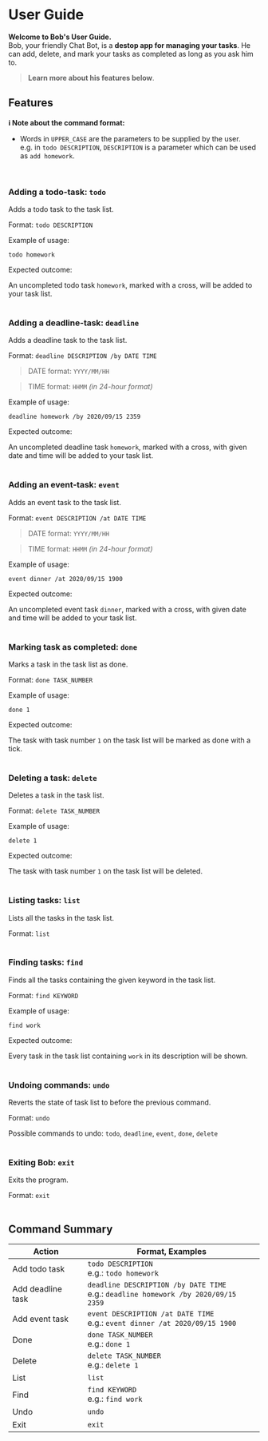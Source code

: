 # User Guide

**Welcome to Bob's User Guide.** <br>
Bob, your friendly Chat Bot, is a **destop app for managing your tasks**. He can add, delete, and mark your tasks as completed as long 
as you ask him to. 
>**Learn more about his features below**.

## Features 
**:information_source: Note about the command format:** <br>

* Words in `UPPER_CASE` are the parameters to be supplied by the user.<br>
  e.g. in `todo DESCRIPTION`, `DESCRIPTION` is a parameter which can be used as `add homework`.
<br>


### Adding a todo-task: `todo`
Adds a todo task to the task list.

Format: `todo DESCRIPTION`

Example of usage:
 
`todo homework`

Expected outcome: 

An uncompleted todo task `homework`, marked with a cross, will be added to your task list.<br><br>


### Adding a deadline-task: `deadline`
Adds a deadline task to the task list.

Format: `deadline DESCRIPTION /by DATE TIME` 

>DATE format: `YYYY/MM/HH` 

>TIME format: `HHMM` *(in 24-hour format)*

Example of usage:
 
`deadline homework /by 2020/09/15 2359`

Expected outcome: 

An uncompleted deadline task `homework`, marked with a cross, with given date and time will be added to your task list.<br><br>


### Adding an event-task: `event`
Adds an event task to the task list.

Format: `event DESCRIPTION /at DATE TIME`

>DATE format: `YYYY/MM/HH` 

>TIME format: `HHMM` *(in 24-hour format)*

Example of usage:
 
`event dinner /at 2020/09/15 1900`

Expected outcome: 

An uncompleted event task `dinner`, marked with a cross, with given date and time will be added to your task list.<br><br>


### Marking task as completed: `done`
Marks a task in the task list as done.

Format: `done TASK_NUMBER`

Example of usage:
 
`done 1`

Expected outcome: 

The task with task number `1` on the task list will be marked as done with a tick.<br><br>


### Deleting a task: `delete`
Deletes a task in the task list.

Format: `delete TASK_NUMBER`

Example of usage:
 
`delete 1`

Expected outcome: 

The task with task number `1` on the task list will be deleted.<br><br>


### Listing tasks: `list`
Lists all the tasks in the task list.

Format: `list`<br><br>


### Finding tasks: `find`
Finds all the tasks containing the given keyword in the task list.

Format: `find KEYWORD`

Example of usage:
 
`find work`

Expected outcome: 

Every task in the task list containing `work` in its description will be shown.<br><br>


### Undoing commands: `undo`
Reverts the state of task list to before the previous command.

Format: `undo`

Possible commands to undo: `todo`, `deadline`, `event`, `done`, `delete` <br><br>


### Exiting Bob: `exit`
Exits the program.

Format: `exit`<br><br>


## Command Summary
Action            | Format, Examples
------------------|---------------------------------
Add todo task     | `todo DESCRIPTION` <br> e.g.: `todo homework`
Add deadline task | `deadline DESCRIPTION /by DATE TIME` <br> e.g.: `deadline homework /by 2020/09/15 2359`
Add event task    | `event DESCRIPTION /at DATE TIME` <br> e.g.: `event dinner /at 2020/09/15 1900`
Done              | `done TASK_NUMBER` <br> e.g.: `done 1`
Delete            | `delete TASK_NUMBER` <br> e.g.: `delete 1`
List              | `list`
Find              | `find KEYWORD` <br> e.g.: `find work`
Undo              | `undo`
Exit              | `exit`